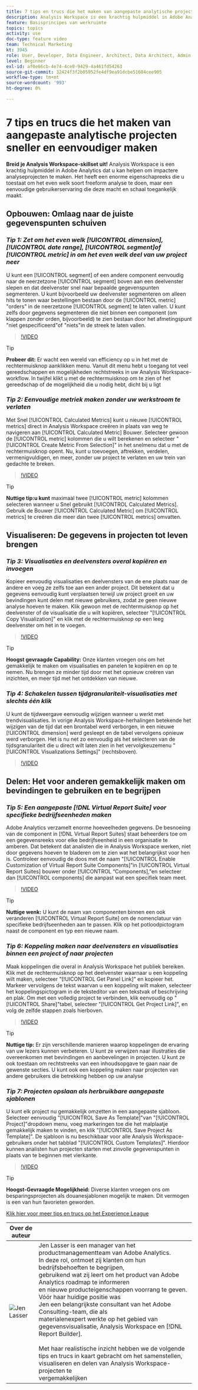 ```yaml
---
title: 7 tips en trucs die het maken van aangepaste analytische projecten sneller en eenvoudiger maken
description: Analysis Workspace is een krachtig hulpmiddel in Adobe Analytics dat u kan helpen om impactere analyseprojecten te maken. Het heeft een enorme eigenschapreeks die u toestaat om het even welk soort freeform analyse te doen, maar een eenvoudige gebruikerservaring die deze macht en schaal toegankelijk maakt.
feature: Basisprincipes van werkruimte
topics: topics
activity: use
doc-type: feature video
team: Technical Marketing
kt: 3945
role: User, Developer, Data Engineer, Architect, Data Architect, Admin, Leader
level: Beginner
exl-id: af0e66cb-4e74-4ce0-9429-4a461fd54263
source-git-commit: 32424f3f2b05952fe4df9ea91dcbe51684cee905
workflow-type: tm+mt
source-wordcount: '993'
ht-degree: 0%

---
```


# 7 tips en trucs die het maken van aangepaste analytische projecten sneller en eenvoudiger maken

**Breid je Analysis Workspace-skillset uit!**
Analysis Workspace is een krachtig hulpmiddel in Adobe Analytics dat u kan helpen om impactere analyseprojecten te maken. Het heeft een enorme eigenschapreeks die u toestaat om het even welk soort freeform analyse te doen, maar een eenvoudige gebruikerservaring die deze macht en schaal toegankelijk maakt.

## Opbouwen: Omlaag naar de juiste gegevenspunten schuiven

### ***Tip 1: Zet om het even welk  [!UICONTROL dimension],  [!UICONTROL date range],  [!UICONTROL segment]of  [!UICONTROL metric] in om het even welk deel van uw project neer***

U kunt een [!UICONTROL segment] of een andere component eenvoudig naar de neerzetzone [!UICONTROL segment] boven aan een deelvenster slepen en dat deelvenster snel naar bepaalde gegevenspunten segmenteren. U kunt bijvoorbeeld uw deelvenster segmenteren om alleen hits te tonen waar bestellingen bestaan door de [!UICONTROL metric] &quot;orders&quot; in de neerzetzone [!UICONTROL segment] te laten vallen. U kunt zelfs door gegevens segmenteren die niet binnen een component (om klappen zonder orden, bijvoorbeeld) te zien bestaan door het afmetingspunt &quot;niet gespecificeerd&quot;of &quot;niets&quot;in de streek te laten vallen.

>[!VIDEO](https://video.tv.adobe.com/v/24036/?quality=12)

>[!TIP]
>
>**Probeer dit:** Er wacht een wereld van efficiency op u in het met de rechtermuisknop aanklikken menu. Vanuit dit menu hebt u toegang tot veel gereedschappen en mogelijkheden rechtstreeks in uw Analysis Workspace-workflow. In twijfel klikt u met de rechtermuisknop om te zien of het gereedschap of de mogelijkheid die u nodig hebt, dicht bij u ligt

### ***Tip 2: Eenvoudige metriek maken zonder uw werkstroom te verlaten***

Met Snel [!UICONTROL Calculated Metrics] kunt u nieuwe [!UICONTROL metrics] direct in Analysis Workspace creëren in plaats van weg te navigeren aan [!UICONTROL Calculated Metric] Bouwer. Selecteer gewoon de [!UICONTROL metric] kolommen die u wilt berekenen en selecteer &quot;[!UICONTROL Create Metric From Selection]&quot; in het snelmenu dat u met de rechtermuisknop opent. Nu, kunt u toevoegen, aftrekken, verdelen, vermenigvuldigen, en meer, zonder uw project te verlaten en uw trein van gedachte te breken.

>[!VIDEO](https://video.tv.adobe.com/v/23126/?quality=12)

>[!TIP]
>
>**Nuttige tip:u kunt** maximaal twee  [!UICONTROL metric] kolommen selecteren wanneer u Snel gebruikt  [!UICONTROL Calculated Metrics]. Gebruik de Bouwer [!UICONTROL Calculated Metric] om [!UICONTROL metrics] te creëren die meer dan twee [!UICONTROL metrics] omvatten.

## Visualiseren: De gegevens in projecten tot leven brengen

### ***Tip 3: Visualisaties en deelvensters overal kopiëren en invoegen***

Kopieer eenvoudig visualisaties en deelvensters van de ene plaats naar de andere en voeg ze zelfs toe aan een ander project. Dit betekent dat u gegevens eenvoudig kunt verplaatsen terwijl uw project groeit en uw bevindingen kunt delen met nieuwe gebruikers, zodat ze geen nieuwe analyse hoeven te maken. Klik gewoon met de rechtermuisknop op het deelvenster of de visualisatie die u wilt kopiëren, selecteer &quot;[!UICONTROL Copy Visualization]&quot; en klik met de rechtermuisknop op een leeg deelvenster om het in te voegen.

>[!VIDEO](https://video.tv.adobe.com/v/23230/?quality=12)

>[!TIP]
>
>**Hoogst gevraagde Capability:** Onze klanten vroegen ons om het gemakkelijk te maken om visualisaties en panelen te kopiëren en op te nemen. Nu brengen ze minder tijd door met het opnieuw creëren van inzichten, en meer tijd met het ontdekken van nieuwe.

### ***Tip 4: Schakelen tussen tijdgranulariteit-visualisaties met slechts één klik***

U kunt de tijdweergave eenvoudig wijzigen wanneer u werkt met trendvisualisaties. In vorige Analysis Workspace-herhalingen betekende het wijzigen van de tijd dat een brontabel werd verborgen, in een nieuwe [!UICONTROL dimension] werd gesleept en de tabel vervolgens opnieuw werd verborgen. Het is nu net zo eenvoudig als het selecteren van de tijdsgranulariteit die u direct wilt laten zien in het vervolgkeuzemenu &quot;[!UICONTROL Visualizations Settings]&quot; (rechtsboven).

>[!VIDEO](https://video.tv.adobe.com/v/23548/?quality=12)

## Delen: Het voor anderen gemakkelijk maken om bevindingen te gebruiken en te begrijpen

### ***Tip 5: Een aangepaste  [!DNL Virtual Report Suite] voor specifieke bedrijfseenheden maken***

Adobe Analytics verzamelt enorme hoeveelheden gegevens. De besnoeiing van de component in [!DNL Virtual Report Suites] staat beheerders toe om een gegevensreeks voor elke bedrijfseenheid in een organisatie te amberen. Dat betekent dat analisten die in Analysis Workspace werken, niet door gegevens hoeven te bladeren om te zien wat het belangrijkst voor hen is. Controleer eenvoudig de doos met de naam &quot;[!UICONTROL Enable Customization of Virtual Report Suite Components]&quot;in [!UICONTROL Virtual Report Suites] bouwer onder [!UICONTROL “Components],&quot;en selecteer dan [!UICONTROL components] die aanpast wat een specifiek team meet.

>[!VIDEO](https://video.tv.adobe.com/v/23544/?quality=12)

>[!TIP]
>
>**Nuttige wenk:** U kunt de naam van componenten binnen een ook veranderen  [!UICONTROL Virtual Report Suite] om de nomenclatuur van specifieke bedrijfseenheden aan te passen. Klik op het potloodpictogram naast de component en typ een nieuwe naam.

### ***Tip 6: Koppeling maken naar deelvensters en visualisaties binnen een project of naar projecten***

Maak koppelingen die overal in Analysis Workspace het publiek bereiken. Klik met de rechtermuisknop op het deelvenster waarnaar u een koppeling wilt maken, selecteer &quot;[!UICONTROL Get Panel Link]&quot; en kopieer het. Markeer vervolgens de tekst waarvan u een koppeling wilt maken, selecteer het koppelingspictogram in de teksteditor van een tekstvak of beschrijving en plak. Om met een volledig project te verbinden, klik eenvoudig op &quot;[!UICONTROL Share]&quot;tabel, selecteer &quot;[!UICONTROL Get Project Link]&quot;, en volg de zelfde stappen zoals hierboven.

>[!VIDEO](https://video.tv.adobe.com/v/23724/?quality=12)

>[!TIP]
>
>**Nuttige tip:** Er zijn verschillende manieren waarop koppelingen de ervaring van uw lezers kunnen verbeteren. U kunt ze verwijzen naar illustraties die overeenkomen met bevindingen en aanbevelingen in projecten. U kunt ze ook toestaan om rechtstreeks van een inhoudsopgave te gaan naar de gewenste secties. U kunt ook een koppeling maken naar projecten van andere gebruikers die betrekking hebben op uw analyse

### ***Tip 7: Projecten opslaan als herbruikbare aangepaste sjablonen***

U kunt elk project nu gemakkelijk omzetten in een aangepaste sjabloon. Selecteer eenvoudig &quot;[!UICONTROL Save As Template]&quot;van &quot;[!UICONTROL Project]&quot;dropdown menu, voeg markeringen toe die het malplaatje gemakkelijk maken te vinden, en klik &quot;[!UICONTROL Save Project As Template]&quot;. De sjabloon is nu beschikbaar voor alle Analysis Workspace-gebruikers onder het tabblad &quot;[!UICONTROL Custom Templates]&quot;. Hierdoor kunnen analisten hun projecten starten met zinvolle gegevenspunten in plaats van te beginnen met vierkante.

>[!VIDEO](https://video.tv.adobe.com/v/23231/?quality=12)

>[!TIP]
>
>**Hoogst-Gevraagde Mogelijkheid:** Diverse klanten vroegen ons om besparingsprojecten als douanesjablonen mogelijk te maken. Dit vermogen is een van hun favorieten geworden.

[Klik hier voor meer tips en trucs op het Experience League](https://experienceleague.adobe.com/?search=tips&amp;tag=Analysis+Workspace#recommended/solutions/analytics)

| Over de auteur |  |
|------------|------------|
| ![Jen Lasser](assets/jlasser-headshot-s.jpg) | Jen Lasser is een manager van het productmanagementteam van Adobe Analytics. <br> In deze rol, ontmoet zij klanten om hun bedrijfsbehoeften te begrijpen,  <br>gebruikend wat zij leert om het product van Adobe Analytics roadmap te informeren  <br>en nieuwe producteigenschappen voorrang te geven. Vóór haar huidige positie was <br>Jen een belangrijkste consultant van het Adobe Consulting-team, die als <br>materialenexpert werkte op het gebied van gegevensvisualisatie, Analysis Workspace en [!DNL Report Builder]. <br><br>Met haar realistische inzicht hebben we de volgende tips en trucs in kaart gebracht om het samenstellen, visualiseren en delen van Analysis Workspace-projecten te  <br>vergemakkelijken |

